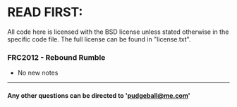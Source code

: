 # READ FIRST:

All code here is licensed with the BSD license unless stated otherwise in the specific code file.  The full license can be found in "license.txt".

### FRC2012 - Rebound Rumble
 * No new notes

---
#### Any other questions can be directed to 'pudgeball@me.com'